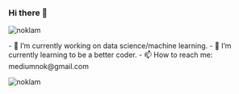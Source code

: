 ### Hi there 👋
<p align="left"> <img src="https://komarev.com/ghpvc/?username=noklam" alt="noklam" /> </p>
- 🔭 I’m currently working on data science/machine learning.
- 🌱 I’m currently learning to be a better coder.
- 📫 How to reach me: mediumnok@gmail.com




<p align="left"><img align="center" src="https://github-readme-stats.vercel.app/api?username=noklam&show_icons=true" alt="noklam" /></p>

